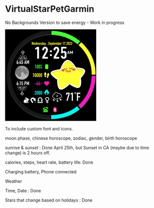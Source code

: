 # VirtualStarPetGarmin
No Backgrounds Version to save energy - Work in progress

![alt text](https://github.com/SarahBass/VirtualStarPetGarmin/blob/main/Largest%20garmin%203.png)

To include custom font and icons. 

moon phase, chinese horoscope, zodiac, gender, birth horoscope

sunrise & sunset : Done April 25th, but Sunset in CA (maybe due to time change) is 2 hours off.

calories, steps, heart rate, battery life: Done

Charging battery, Phone connected

Weather

Time, Date : Done

Stars that change based on holidays : Done
